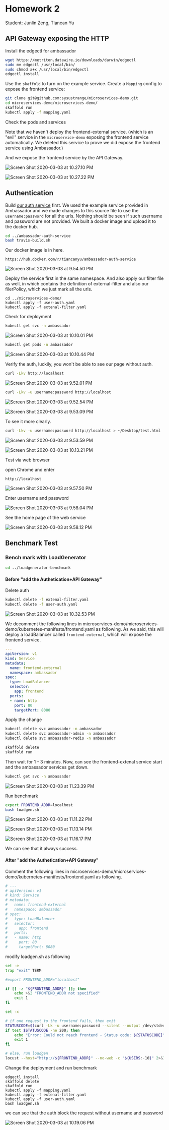 # Homework 2

Student: Junlin Zeng, Tiancan Yu

## API Gateway exposing the HTTP

Install the edgectl for ambassador

```bash
wget https://metriton.datawire.io/downloads/darwin/edgectl
sudo mv edgectl /usr/local/bin/
sudo chmod a+x /usr/local/bin/edgectl
edgectl install
```

Use the `skaffold` to turn on the example service. Create a `Mapping` config to expose the frontend service:

```bash
git clone git@github.com:sysustrange/microservices-demo.git
cd microservices-demo/microservices-demo/
skaffold run
kubectl apply -f mapping.yaml
```

Check the pods and services

Note that we haven't deploy the frontend-external service. (which is an "evil" service in the `microservice-demo` exposing the frontend service automatically. We deleted this service to prove we did expose the frontend service using Ambassador.)

And we expose the frontend service by the API Gateway.

![Screen Shot 2020-03-03 at 10.27.10 PM](img/Screen%20Shot%202020-03-03%20at%2010.27.10%20PM-3292591.png)

![Screen Shot 2020-03-03 at 10.27.22 PM](img/Screen%20Shot%202020-03-03%20at%2010.27.22%20PM.png)


## Authentication


Build [our auth service](https://github.com/yutiancan/ambassador-auth-service) first. We used the example service provided in Ambassador and we made changes to this source file to use the `username:password` for all the urls. Nothing should be seen if such username and password are not provided. We built a docker image and upload it to the docker hub.

```bash
cd ../ambassador-auth-service
bash travis-build.sh
```

Our docker image is in here.

```http
https://hub.docker.com/r/tiancanyu/ambassador-auth-service
```

![Screen Shot 2020-03-03 at 9.54.50 PM](img/Screen%20Shot%202020-03-03%20at%209.54.50%20PM.png)



Deploy the service first in the same namespace. And also apply our filter file as well, in which contains the definition of external-filter and also our filerPolicy, which we just mark all the urls.

```
cd ../microservices-demo/
kubectl apply -f user-auth.yaml
kubectl apply -f extenal-filter.yaml
```


Check for deployment

```bash
kubectl get svc -n ambassador
```

![Screen Shot 2020-03-03 at 10.10.01 PM](img/Screen%20Shot%202020-03-03%20at%2010.10.01%20PM.png)



```bash
kubectl get pods -n ambassador
```

![Screen Shot 2020-03-03 at 10.10.44 PM](img/Screen%20Shot%202020-03-03%20at%2010.10.44%20PM.png)


Verify the auth, luckily, you won't be able to see our page without auth.

```bash
curl -Lkv http://localhost
```

![Screen Shot 2020-03-03 at 9.52.01 PM](img/Screen%20Shot%202020-03-03%20at%209.52.01%20PM.png)



```bash
curl -Lkv -u username:password http://localhost
```

![Screen Shot 2020-03-03 at 9.52.54 PM](img/Screen%20Shot%202020-03-03%20at%209.52.54%20PM.png)

![Screen Shot 2020-03-03 at 9.53.09 PM](img/Screen%20Shot%202020-03-03%20at%209.53.09%20PM.png)



To see it more clearly.

```bash
curl -Lkv -u username:password http://localhost > ~/Desktop/test.html
```

![Screen Shot 2020-03-03 at 9.53.59 PM](img/Screen%20Shot%202020-03-03%20at%209.53.59%20PM.png)

![Screen Shot 2020-03-03 at 10.13.21 PM](img/Screen%20Shot%202020-03-03%20at%2010.13.21%20PM.png)



Test via web browser

open Chrome and enter

```http
http://localhost
```

![Screen Shot 2020-03-03 at 9.57.50 PM](img/Screen%20Shot%202020-03-03%20at%209.57.50%20PM.png)



Enter username and password

![Screen Shot 2020-03-03 at 9.58.04 PM](img/Screen%20Shot%202020-03-03%20at%209.58.04%20PM-3291776.png)



See the home page of the web service

![Screen Shot 2020-03-03 at 9.58.12 PM](img/Screen%20Shot%202020-03-03%20at%209.58.12%20PM.png)

## Benchmark Test

### Bench mark with LoadGenerator

```bash
cd ../loadgenerator-benchmark
```

#### Before "add the Authetication+API Gateway"

Delete auth

```bash
kubectl delete -f extenal-filter.yaml
kubectl delete -f user-auth.yaml 
```

![Screen Shot 2020-03-03 at 10.32.53 PM](img/Screen%20Shot%202020-03-03%20at%2010.32.53%20PM.png)

We decomment the following lines in microservices-demo/microservices-demo/kubernetes-manifests/frontend.yaml as following. As we said, this will deploy a loadBalancer called `frontend-external`, which will expose the frontend service.

```yaml
---
apiVersion: v1
kind: Service
metadata:
  name: frontend-external
  namespace: ambassador
spec:
  type: LoadBalancer
  selector:
    app: frontend
  ports:
  - name: http
    port: 80
    targetPort: 8080
```


Apply the change

```bash
kubectl delete svc ambassador -n ambassador
kubectl delete svc ambassador-admin -n ambassador
kubectl delete svc ambassador-redis -n ambassador

skaffold delete
skaffold run
```


Then wait for 1 - 3 minutes. Now, can see the frontend-extenal service start and the ambassador services get down.

```bash
kubectl get svc -n ambassador
```

![Screen Shot 2020-03-03 at 11.23.39 PM](img/Screen%20Shot%202020-03-03%20at%2011.23.39%20PM.png)



Run benchmark

```bash
export FRONTEND_ADDR=localhost
bash loadgen.sh
```

![Screen Shot 2020-03-03 at 11.11.22 PM](img/Screen%20Shot%202020-03-03%20at%2011.11.22%20PM.png)

![Screen Shot 2020-03-03 at 11.13.14 PM](img/Screen%20Shot%202020-03-03%20at%2011.13.14%20PM.png)

![Screen Shot 2020-03-03 at 11.16.17 PM](img/Screen%20Shot%202020-03-03%20at%2011.16.17%20PM.png)

We can see that it always success.



#### After "add the Authetication+API Gateway"

Comment the following lines in microservices-demo/microservices-demo/kubernetes-manifests/frontend.yaml as following.

```yaml
# ---
# apiVersion: v1
# kind: Service
# metadata:
#   name: frontend-external
#   namespace: ambassador
# spec:
#   type: LoadBalancer
#   selector:
#     app: frontend
#   ports:
#   - name: http
#     port: 80
#     targetPort: 8080
```

modify loadgen.sh as following

```bash
set -e
trap "exit" TERM

#export FRONTEND_ADDR="localhost"

if [[ -z "${FRONTEND_ADDR}" ]]; then
    echo >&2 "FRONTEND_ADDR not specified"
    exit 1
fi

set -x

# if one request to the frontend fails, then exit
STATUSCODE=$(curl -Lk -u username:password --silent --output /dev/stderr --write-out "%{http_code}" http://${FRONTEND_ADDR})
if test $STATUSCODE -ne 200; then
    echo "Error: Could not reach frontend - Status code: ${STATUSCODE}"
    exit 1
fi

# else, run loadgen
locust --host="http://${FRONTEND_ADDR}" --no-web -c "${USERS:-10}" 2>&1
```



Change the deployment and run benchmark

```
edgectl install
skaffold delete
skaffold run
kubectl apply -f mapping.yaml
kubectl apply -f extenal-filter.yaml
kubectl apply -f user-auth.yaml 
bash loadgen.sh
```

we can see that the auth block the request without username and password

![Screen Shot 2020-03-03 at 10.19.06 PM](img/Screen%20Shot%202020-03-03%20at%2010.19.06%20PM.png)

